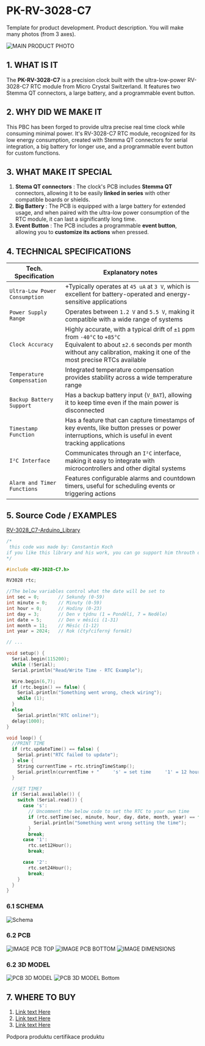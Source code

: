 # PK-RV-3028-C7

Template for product development. Product description. You will make many photos (from 3 axes).

![MAIN PRODUCT PHOTO](.hardware\sch\Schematic.png)

## 1. WHAT IS IT

The **PK-RV-3028-C7** is a precision clock built with the ultra-low-power RV-3028-C7 RTC module from Micro Crystal Switzerland. It features two Stemma QT connectors, a large battery, and a programmable event button.

## 2. WHY DID WE MAKE IT

This PBC has been forged to provide ultra precise real time clock while consuming minimal power. It's RV-3028-C7 RTC module, recognized for its low energy consumption, created with Stemma QT connectors for serial integration, a big battery for longer use, and a programmable event button for custom functions.

## 3. WHAT MAKE IT SPECIAL

1. **Stema QT connectors** : The clock's PCB includes **Stemma QT** connectors, allowing it to be easily **linked in series** with other compatible boards or shields.
2. **Big Battery** : The PCB is equipped with a large battery for extended usage, and when paired with the ultra-low power consumption of the RTC module, it can last a significantly long time.
3. **Event Button** : The PCB includes a programmable **event button**, allowing you to **customize its actions** when pressed.

## 4. TECHNICAL SPECIFICATIONS
| **Tech. Specification** | **Explanatory notes** |
|-------------------------|-----------------------|
| `Ultra-Low Power Consumption` | +Typically operates at `45 uA` at `3 V`, which is excellent for battery-operated and energy-sensitive applications|
| `Power Supply Range` |Operates between `1.2 V` and `5.5 V`, making it compatible with a wide range of systems|
| `Clock Accuracy` |Highly accurate, with a typical drift of `±1` ppm from `-40°C` to `+85°C` <br> Equivalent to about `±2.6` seconds per month without any calibration, making it one of the most precise RTCs available|
| `Temperature Compensation` |Integrated temperature compensation provides stability across a wide temperature range|
| `Backup Battery Support` |Has a backup battery input (`V_BAT`), allowing it to keep time even if the main power is disconnected|
| `Timestamp Function` |Has a feature that can capture timestamps of key events, like button presses or power interruptions, which is useful in event tracking applications|
| `I²C Interface` | Communicates through an `I²C` interface, making it easy to integrate with microcontrollers and other digital systems|
| `Alarm and Timer Functions` |Features configurable alarms and countdown timers, useful for scheduling events or triggering actions|


## 5. Source Code / EXAMPLES

[RV-3028_C7-Arduino_Library](https://github.com/constiko/RV-3028_C7-Arduino_Library)
```c++
/*
 this code was made by: Constantin Koch
if you like this library and his work, you can go support him throuth out the link on top 
*/

#include <RV-3028-C7.h>

RV3028 rtc;

//The below variables control what the date will be set to
int sec = 0;       // Sekundy (0-59)
int minute = 0;    // Minuty (0-59)
int hour = 0;      // Hodiny (0-23)
int day = 3;       // Den v týdnu (1 = Pondělí, 7 = Neděle)
int date = 5;      // Den v měsíci (1-31)
int month = 11;    // Měsíc (1-12)
int year = 2024;   // Rok (čtyřciferný formát)

// ...

void setup() {
  Serial.begin(115200);
  while (!Serial);
  Serial.println("Read/Write Time - RTC Example");

  Wire.begin(6,7);
  if (rtc.begin() == false) {
    Serial.println("Something went wrong, check wiring");
    while (1);
  }
  else
    Serial.println("RTC online!");
  delay(1000);
}

void loop() {
  //PRINT TIME
  if (rtc.updateTime() == false) {
    Serial.print("RTC failed to update");
  } else {
    String currentTime = rtc.stringTimeStamp();
    Serial.println(currentTime + "     's' = set time     '1' = 12 hours format     '2' = 24 hours format");
  }

  //SET TIME?
  if (Serial.available()) {
    switch (Serial.read()) {
      case 's':
        // Uncomment the below code to set the RTC to your own time
        if (rtc.setTime(sec, minute, hour, day, date, month, year) == false) {
          Serial.println("Something went wrong setting the time");
        }
        break;
      case '1':
        rtc.set12Hour();
        break;

      case '2':
        rtc.set24Hour();
        break;
    }
  }
}
```

### 6.1 SCHEMA

![Schema](./hardware/schema/schema.png)

### 6.2 PCB

![IMAGE PCB TOP](./hardware/pcb/PCB_front_side.png)
![IMAGE PCB BOTTOM](./hardware/pcb/PCB_Back_side.png)
![IMAGE DIMENSIONS](./hardware/pcb/dimension.png)

### 6.2 3D MODEL

![PCB 3D MODEL](./photos/PCB_3D_Top.png)
![PCB 3D MODEL Bottom](./photos/PCB_3D_bottom.png)

## 7. WHERE TO BUY

1. [Link text Here](https://prokyber.cz)
2. [Link text Here](https://prokyber.cz)
3. [Link text Here](https://prokyber.cz)

Podpora produktu
certifikace produktu
